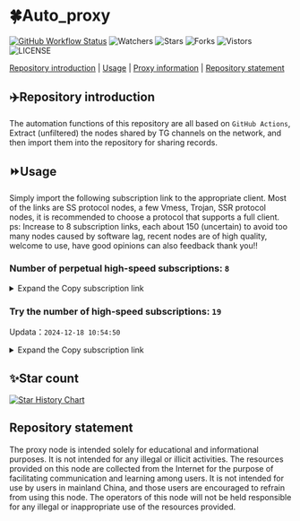 # 🍀Auto_proxy
[![GitHub Workflow Status](https://img.shields.io/github/actions/workflow/status/PangTouY00/Auto_proxy/main.yml?branch=main)](https://github.com/PangTouY00/Auto_proxy/actions/workflows/main.yml?branch=main) 
![Watchers](https://img.shields.io/github/watchers/w1770946466/Auto_proxy) ![Stars](https://img.shields.io/github/stars/PangTouY00/Auto_proxy) ![Forks](https://img.shields.io/github/forks/w1770946466/Auto_proxy) ![Vistors](https://visitor-badge.laobi.icu/badge?page_id=PangTouY00.Auto_proxy) ![LICENSE](https://img.shields.io/badge/license-CC%20BY--SA%204.0-green.svg)

[Repository introduction](https://github.com/PangTouY00/Auto_proxy#Repositoryintroduction) | [Usage](https://github.com/PangTouY00/Auto_proxy#Usage) | [Proxy information](https://github.com/PangTouY00/Auto_proxy#Proxyinformation) | [Repository statement](https://github.com/PangTouY00/Auto_proxy#Repositorystatement)

## ✈️Repository introduction
The automation functions of this repository are all based on `GitHub Actions`,
Extract (unfiltered) the nodes shared by TG channels on the network, and then import them into the repository for sharing records.

## ⏩Usage
Simply import the following subscription link to the appropriate client. Most of the links are SS protocol nodes, a few Vmess, Trojan, SSR protocol nodes, it is recommended to choose a protocol that supports a full client.
ps: Increase to 8 subscription links, each about 150 (uncertain) to avoid too many nodes caused by software lag, recent nodes are of high quality, welcome to use, have good opinions can also feedback thank you!!

### Number of perpetual high-speed subscriptions: `8`

<details>
  <summary>Expand the Copy subscription link</summary>

  
- [Multiprotocol Base64 encoding](https://raw.githubusercontent.com/PangTouY00/Auto_proxy/main/Long_term_subscription1)
`https://raw.githubusercontent.com/PangTouY00/Auto_proxy/main/Long_term_subscription_num`
`Total number of merge nodes: 2184`

- [Multiprotocol Base64 encoding](https://raw.githubusercontent.com/PangTouY00/Auto_proxy/main/Long_term_subscription1)
`https://raw.githubusercontent.com/PangTouY00/Auto_proxy/main/Long_term_subscription1`
`Total number of merge nodes: 274`

- [Multiprotocol Base64 encoding](https://raw.githubusercontent.com/PangTouY00/Auto_proxy/main/Long_term_subscription2)
`https://raw.githubusercontent.com/PangTouY00/Auto_proxy/main/Long_term_subscription2`
`Total number of merge nodes: 274`

- [Multiprotocol Base64 encoding](https://raw.githubusercontent.com/PangTouY00/Auto_proxy/main/Long_term_subscription3)
`https://raw.githubusercontent.com/PangTouY00/Auto_proxy/main/Long_term_subscription3`
`Total number of merge nodes: 274`

- [Multiprotocol Base64 encoding](https://raw.githubusercontent.com/PangTouY00/Auto_proxy/main/Long_term_subscription4)
`https://raw.githubusercontent.com/PangTouY00/Auto_proxy/main/Long_term_subscription4`
`Total number of merge nodes: 274`

- [Multiprotocol Base64 encoding](https://raw.githubusercontent.comPangTouY00/Auto_proxy/main/Long_term_subscription5)
`https://raw.githubusercontent.com/PangTouY00/Auto_proxy/main/Long_term_subscription5`
`Total number of merge nodes: 274`

- [Multiprotocol Base64 encoding](https://raw.githubusercontent.com/PangTouY00/Auto_proxy/main/Long_term_subscription6)
`https://raw.githubusercontent.com/PangTouY00/Auto_proxy/main/Long_term_subscription6`
`Total number of merge nodes: 274`

- [Multiprotocol Base64 encoding](https://raw.githubusercontent.com/PangTouY00/Auto_proxy/main/Long_term_subscription7)
`https://raw.githubusercontent.com/PangTouY00/Auto_proxy/main/Long_term_subscription7`
`Total number of merge nodes: 274`

- [Multiprotocol Base64 encoding](https://raw.githubusercontent.com/PangTouY00/Auto_proxy/main/Long_term_subscription8)
`https://raw.githubusercontent.com/PangTouY00/Auto_proxy/main/Long_term_subscription8`
`Total number of merge nodes: 266`

- [Clash subscription](https://raw.githubusercontent.com/PangTouY00/Auto_proxy/main/Long_term_subscription2.yaml)
`https://raw.githubusercontent.com/PangTouY00/Auto_proxy/main/Long_term_subscription1.yaml`


- [Clash subscription](https://raw.githubusercontent.com/PangTouY00/Auto_proxy/main/Long_term_subscription2.yaml)
`https://raw.githubusercontent.com/PangTouY00/Auto_proxy/main/Long_term_subscription2.yaml`


- [Clash subscription](https://raw.githubusercontent.com/PangTouY00/Auto_proxy/main/Long_term_subscription3.yaml)
`https://raw.githubusercontent.com/PangTouY00/Auto_proxy/main/Long_term_subscription3.yaml`
  
</details>

### Try the number of high-speed subscriptions: `19`
Updata：`2024-12-18 10:54:50`


<details>
  <summary>Expand the Copy subscription link</summary>  





















































































































































































































































































































































































































































































































































































































































































































































































































































































































































































































































































































































































































































































































































































































































































































































































































































































































































































































































































































































































































































































































































































































































































































































































































































































































































































































































































































































































































































































































































































































































































































































































































































































































































































































































































































































































































































































































































































































































































































































































































































































































































































































































































































































































































































































































































































































































































































































































































































































































































































































































































































































































































































































































































































































































































































































































































































































































































































































































































































































































































































































































































































































































































































































































































































































































































































































































































































































































































































































































































































































































































































































































































































































































































































































































































































































































































































































































































































































































































































































































































































































































































































































































































































































































































































































































































































































































































































































































































































































































































































































































































































































































































































































































































































































































































































































































































































































































































































































































































































































































































































































































































































































































































































































































































































































































































































































































































































































































































































































































































































































































































































































































































































































































































































































































































































































































































































































































































































































































































































































































































































































































































































































































































































































































































































































































































































































































































































































































































































































































































































































































































































































































































































































































































































































































































































































































































































































































































































































































































































































































































































































































































































































































































































































































































































































































































































































































































































































































































































































































































































































































































































































































































































































































































































































































































































































































































































































































































































































































































































































































































































































































































































































































































































































































































































































































































































































































































































































































































































































































































































































































































































































































































































































































































































































































































































































































































































































































































































































































































































>Trial subscription：
`https://www.kuaidog009.top/api/v1/client/subscribe?token=425e550a42562d3780a4dce1c34d8c8f`




>Trial subscription：
`https://lanmaoyun.icu/api/v1/client/subscribe?token=e7b370d1c579f60bdb996b1d347ea6a0`




>Trial subscription：
`https://vt.louwangzhiyu.xyz/api/v1/client/subscribe?token=48f033f94ce8bc66da982d124d55f54c`




>Trial subscription：
`https://www.kuaidog006.top/api/v1/client/subscribe?token=8d5084c1293658e52e8fbc19b6e71296`




>Trial subscription：
`https://needss.link/api/v1/client/subscribe?token=93824f26bd7b60e9b176857add6141f5`




>Trial subscription：
`https://sq9xy6.cpminig.com/api/v1/client/subscribe?token=6d89cc015170e1e6476144c897ba8b20`




>Trial subscription：
`https://dl.vfkum.website/api/v1/client/subscribe?token=a338b41d262c90aeec9a5322d48caecf`




>Trial subscription：
`https://abyssvpn.com/api/v1/client/subscribe?token=d78a07bda4b58e05809296824a13eb65`




>Trial subscription：
`https://qingyun.zybs.eu.org/api/v1/client/subscribe?token=8b620f33bbb0f23487f88576fdb3d12a`




>Trial subscription：
`https://ch.louwangzhiyu.xyz/api/v1/client/subscribe?token=65962fa7ca889abf5867480b4f03c53d`




>Trial subscription：
`https://xueyejiasu.com/api/v1/client/subscribe?token=7fb3f8ad659879d63b952180a3e81aa7`




>Trial subscription：
`https://v2rayshare.githubrowcontent.com/2024/12/20241218.txt`




>Trial subscription：
`https://vpn.sudatech.store/api/v1/client/subscribe?token=530ce35071261799522f60b414a17ccd`




>Trial subscription：
`https://dashuai.us/api/v1/client/subscribe?token=9c582bbeaeb6dd68af2de441db7048d9`




>Trial subscription：
`https://hy-2.com/api/v1/client/subscribe?token=6bf8077bbafd78a2fc38c3896984d732`




>Trial subscription：
`https://fs.v2rayse.com/share/20241218/5gmqmocobp.txt`




>Trial subscription：
`https://nodefree.githubrowcontent.com/2024/12/20241217.txt`




>Trial subscription：
`https://666666222.xyz/api/v1/client/subscribe?token=d6d92b178c7ff956cf3a6418a821e2ee`




>Trial subscription：
`https://sulink.pro/api/v1/client/subscribe?token=026e1aef35ec80e0b7f8d7d1d495981d`



</details>

## ✨Star count
[![Star History Chart](https://api.star-history.com/svg?repos=PangTouY00/Auto_proxy&type=Date)](https://star-history.com/#w1770946466/Auto_proxy&Date)



## Repository statement
The proxy node is intended solely for educational and informational purposes. It is not intended for any illegal or illicit activities. The resources provided on this node are collected from the Internet for the purpose of facilitating communication and learning among users. It is not intended for use by users in mainland China, and those users are encouraged to refrain from using this node. The operators of this node will not be held responsible for any illegal or inappropriate use of the resources provided.
